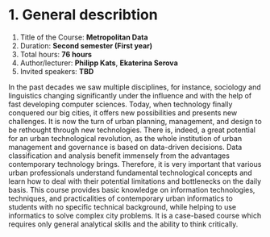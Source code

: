 # 1. General describtion

1. Title of the Course: **Metropolitan Data**
2. Duration: **Second semester (First year)**
3. Total hours: **76 hours**
4. Author/lecturer: **Philipp Kats**, **Ekaterina Serova**
5. Invited speakers: **TBD**

In the past decades we saw multiple disciplines, for instance, sociology and linguistics changing significantly under the influence and with the help of fast developing computer sciences. Today, when technology finally conquered our big cities, it offers new possibilities and presents new challenges. It is now the turn of urban planning, management, and design to be rethought through new technologies. There is, indeed, a great potential for an urban technological revolution, as the whole institution of urban management and governance is based on data-driven decisions. Data classification and analysis benefit immensely from the advantages contemporary technology brings. Therefore, it is very important that various urban professionals understand fundamental technological concepts and learn how to deal with their potential limitations and bottlenecks on the daily basis.
This course provides basic knowledge on information technologies, techniques, and practicalities of contemporary urban informatics to students with no specific technical background, while helping to use informatics to solve complex city problems. It is a case-based course which requires only general analytical skills and the ability to think critically. 